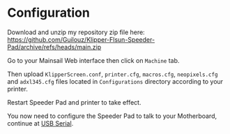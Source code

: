# Configuration

Download and unzip my repository zip file here: https://github.com/Guilouz/Klipper-Flsun-Speeder-Pad/archive/refs/heads/main.zip

Go to your Mainsail Web interface then click on `Machine` tab.

Then upload `KlipperScreen.conf`, `printer.cfg`, `macros.cfg`, `neopixels.cfg` and `adxl345.cfg` files located in `Configurations` directory according to your printer.

Restart Speeder Pad and printer to take effect.

You now need to configure the Speeder Pad to talk to your Motherboard, continue at [USB Serial](../usb-serial.md).